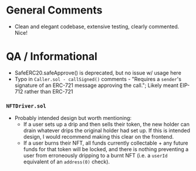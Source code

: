 # General Comments
- Clean and elegant codebase, extensive testing, clearly commented. Nice!

# QA / Informational

- SafeERC20.safeApprove() is deprecated, but no issue w/ usage here
- Typo in `Caller.sol - callSigned()` comments - "Requires a `sender`'s signature of an ERC-721 message approving the call."; Likely meant EIP-712 rather than ERC-721

### `NFTDriver.sol` 
- Probably intended design but worth mentioning:
   + If a user sets up a drip and then sells their token, the new holder can drain whatever drips the original holder had set up. If this is intended design, I would recommend making this clear on the frontend.
   + If a user burns their NFT, all funds currently collectable + any future funds for that token will be locked, and there is nothing preventing a user from erroneously dripping to a burnt NFT (i.e. a `userId` equivalent of an `address(0)` check). 

